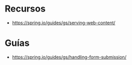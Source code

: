 # Recursos 

- https://spring.io/guides/gs/serving-web-content/ 

# Guías 
- https://spring.io/guides/gs/handling-form-submission/

